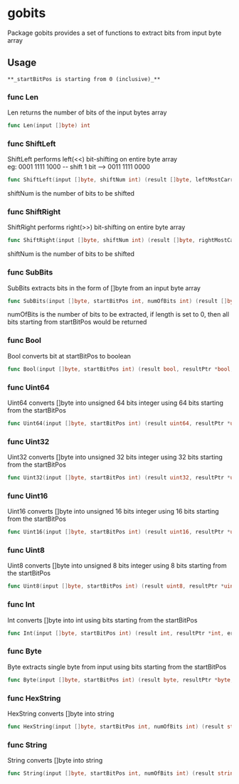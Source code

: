 # gobits
Package gobits provides a set of functions to extract bits from input byte array

## Usage

```
**_startBitPos is starting from 0 (inclusive)_**
```

### func Len

Len returns the number of bits of the input bytes array
```go
func Len(input []byte) int
```

### func ShiftLeft

ShiftLeft performs left(<<) bit-shifting on entire byte array<br />
eg: 0001 1111 1000 -- shift 1 bit --> 0011 1111 0000
```go
func ShiftLeft(input []byte, shiftNum int) (result []byte, leftMostCarryFlag bool)
```
shiftNum is the number of bits to be shifted

### func ShiftRight

ShiftRight performs right(>>) bit-shifting on entire byte array
```go
func ShiftRight(input []byte, shiftNum int) (result []byte, rightMostCarryFlag bool)
```
shiftNum is the number of bits to be shifted

### func SubBits

SubBits extracts bits in the form of []byte from an input byte array
```go
func SubBits(input []byte, startBitPos int, numOfBits int) (result []byte, resultPtr *[]byte, err error)
```
numOfBits is the number of bits to be extracted, if length is set to 0, then all bits starting from startBitPos would be returned

### func Bool

Bool converts bit at startBitPos to boolean
```go
func Bool(input []byte, startBitPos int) (result bool, resultPtr *bool, err error)
```

### func Uint64

Uint64 converts []byte into unsigned 64 bits integer using 64 bits starting from the startBitPos
```go
func Uint64(input []byte, startBitPos int) (result uint64, resultPtr *uint64, err error)
```

### func Uint32

Uint32 converts []byte into unsigned 32 bits integer using 32 bits starting from the startBitPos
```go
func Uint32(input []byte, startBitPos int) (result uint32, resultPtr *uint32, err error)
```

### func Uint16

Uint16 converts []byte into unsigned 16 bits integer using 16 bits starting from the startBitPos
```go
func Uint16(input []byte, startBitPos int) (result uint16, resultPtr *uint16, err error)
```

### func Uint8

Uint8 converts []byte into unsigned 8 bits integer using 8 bits starting from the startBitPos
```go
func Uint8(input []byte, startBitPos int) (result uint8, resultPtr *uint8, err error)
```

### func Int

Int converts []byte into int using bits starting from the startBitPos
```go
func Int(input []byte, startBitPos int) (result int, resultPtr *int, err error)
```

### func Byte

Byte extracts single byte from input using bits starting from the startBitPos
```go
func Byte(input []byte, startBitPos int) (result byte, resultPtr *byte, err error)
```

### func HexString

HexString converts []byte into string
```go
func HexString(input []byte, startBitPos int, numOfBits int) (result string, resultPtr *string, err error)
```

### func String

String converts []byte into string
```go
func String(input []byte, startBitPos int, numOfBits int) (result string, resultPtr *string, err error)
```



